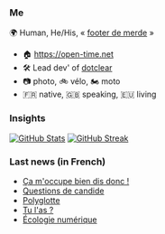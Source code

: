 ### Me

🌍 Human, He/His, « [footer de merde](https://open-time.net/post/2013/07/17/La-veritable-histoire-du-Footer-de-merde-) » 
* 🏠 https://open-time.net 
* 🛠️ Lead dev' of [dotclear](https://git.dotclear.org/dev/dotclear)
* 📷 photo, 🚲 vélo, 🏍️ moto 
* 🇫🇷 native, 🇬🇧 speaking, 🇪🇺 living

### Insights

[![GitHub Stats](https://github-readme-stats-sigma-five.vercel.app/api?username=franck-paul)](https://github.com/franck-paul)
[![GitHub Streak](https://github-readme-streak-stats.herokuapp.com?user=franck-paul)](https://git.io/streak-stats)

### Last news (in French)

<!-- BLOG-POST-LIST:START -->
- [Ça m&#39;occupe bien dis donc !](https://open-time.net/post/2023/11/23/Ca-m-occupe-bien-dis-donc-)
- [Questions de candide](https://open-time.net/post/2023/11/22/Questions-de-candide)
- [Polyglotte](https://open-time.net/post/2023/11/21/Polyglotte)
- [Tu l&#39;as ?](https://open-time.net/post/2023/11/20/Tu-l-as)
- [Écologie numérique](https://open-time.net/post/2023/11/19/Ecologie-numerique)
<!-- BLOG-POST-LIST:END -->
